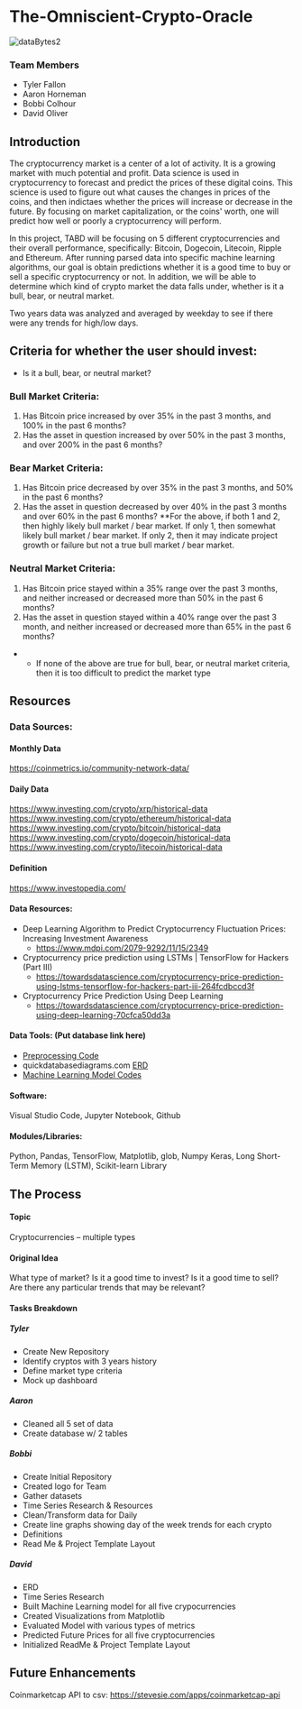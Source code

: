 # The-Omniscient-Crypto-Oracle

![dataBytes2](https://user-images.githubusercontent.com/114044192/223600108-0371d529-3bad-4187-a8e3-ffb8a3c347f8.jpg)

### Team Members
* Tyler Fallon
* Aaron Horneman
* Bobbi Colhour
* David Oliver

## Introduction

The cryptocurrency market is a center of a lot of activity. It is a growing market with much potential and profit. Data science is used in cryptocurrency to forecast and predict the prices of these digital coins. This science is used to figure out what causes the changes in prices of the coins, and then indictaes whether the prices will increase or decrease in the future. By focusing on market capitalization, or the coins' worth, one will predict how well or poorly a cryptocurrency will perform. 

In this project, TABD will be focusing on 5 different cryptocurrencies and their overall performance, specifically: Bitcoin, Dogecoin, Litecoin, Ripple and Ethereum. After running parsed data into specific machine learning algorithms, our goal is obtain predictions whether it is a good time to buy or sell a specific cryptocurrency or not. In addition, we will be able to determine which kind of crypto market the data falls under, whether is it a bull, bear, or neutral market.

Two years data was analyzed and averaged by weekday to see if there were any trends for high/low days. 

## Criteria for whether the user should invest:
  - Is it a bull, bear, or neutral market?
  
### Bull Market Criteria: 
1) Has Bitcoin price increased by over 35% in the past 3 months, and 100% in the past 6 months?
2) Has the asset in question increased by over 50% in the past 3 months, and over 200% in the past 6 months?

### Bear Market Criteria:
1) Has Bitcoin price decreased by over 35% in the past 3 months, and 50% in the past 6 months? 
2) Has the asset in question decreased by over 40% in the past 3 months and over 60% in the past 6 months?
**For the above, if both 1 and 2, then highly likely bull market / bear market. If only 1, then somewhat likely bull market / bear market. If only 2, then it may indicate project growth or failure but not a true bull market / bear market. 

### Neutral Market Criteria:
1) Has Bitcoin price stayed within a 35% range over the past 3 months, and neither increased or decreased more than 50% in the past 6 months? 
2) Has the asset in question stayed within a 40% range over the past 3 month, and neither increased or decreased more than 65% in the past 6 months?
* * If none of the above are true for bull, bear, or neutral market criteria, then it is too difficult to predict the market type

## Resources

### Data Sources: 
#### Monthly Data
https://coinmetrics.io/community-network-data/

#### Daily Data
https://www.investing.com/crypto/xrp/historical-data 
https://www.investing.com/crypto/ethereum/historical-data 
https://www.investing.com/crypto/bitcoin/historical-data 
https://www.investing.com/crypto/dogecoin/historical-data
https://www.investing.com/crypto/litecoin/historical-data

#### Definition
https://www.investopedia.com/

#### Data Resources: 
  - Deep Learning Algorithm to Predict Cryptocurrency Fluctuation Prices: Increasing Investment Awareness
      - https://www.mdpi.com/2079-9292/11/15/2349
  - Cryptocurrency price prediction using LSTMs | TensorFlow for Hackers (Part III)  
      - https://towardsdatascience.com/cryptocurrency-price-prediction-using-lstms-tensorflow-for-hackers-part-iii-264fcdbccd3f
  - Cryptocurrency Price Prediction Using Deep Learning
      - https://towardsdatascience.com/cryptocurrency-price-prediction-using-deep-learning-70cfca50dd3a
  
#### Data Tools: (Put database link here)

* [Preprocessing Code](.ipynb)
* quickdatabasediagrams.com [ERD](https://github.com/tylerfallon/The-Omniscient-Crypto-Oracle/blob/david/QuickDBD-export.png)
* [Machine Learning Model Codes](https://github.com/tylerfallon/The-Omniscient-Crypto-Oracle/tree/main/David) 

#### Software: 
Visual Studio Code, Jupyter Notebook, Github

#### Modules/Libraries: 
Python, Pandas, TensorFlow, Matplotlib, glob, Numpy
Keras, Long Short-Term Memory (LSTM),
Scikit-learn Library

## The Process

#### Topic
Cryptocurrencies – multiple types
#### Original Idea
What type of market? 
Is it a good time to invest?
Is it a good time to sell?  
Are there any particular trends that may be relevant?

#### Tasks Breakdown
##### Tyler
- Create New Repository
- Identify cryptos with 3 years history
- Define market type criteria
- Mock up dashboard

##### Aaron
- Cleaned all 5 set of data
- Create database w/ 2 tables

##### Bobbi
- Create Initial Repository
- Created logo for Team
- Gather datasets
- Time Series Research & Resources
- Clean/Transform data for Daily
- Create line graphs showing day of the week trends for each crypto
- Definitions
- Read Me & Project Template Layout

##### David
- ERD
- Time Series Research
- Built Machine Learning model for all five crypocurrencies
- Created Visualizations from Matplotlib
- Evaluated Model with various types of metrics
- Predicted Future Prices for all five cryptocurrencies
- Initialized ReadMe & Project Template Layout

## Future Enhancements
Coinmarketcap API to csv: https://stevesie.com/apps/coinmarketcap-api
